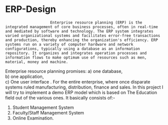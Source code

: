 # ERP-Design

                        Enterprise resource planning (ERP) is the integrated management of core business processes, often in real-time and mediated by software and technology. The ERP system integrates varied organizational systems and facilitates error-free transactions and production, thereby enhancing the organization's efficiency. ERP systems run on a variety of computer hardware and network configurations, typically using a database as an information repository. It organizes and integrates operation processes and information flows to make optimum use of resources such as men, material, money and machine.
Enterprise resource planning promises:
a)	 one database,  
b)	 one application,  
c)	 One user interface .
For the entire enterprise, where once disparate systems ruled manufacturing, distribution, finance and sales.
In this project I will try to implement a demo ERP model which is based on The Education field out of the various ones.
It basically consists of:-
1)	Student Management System
2)	Faculty/Staff  Management System
3)	Online Examination.
